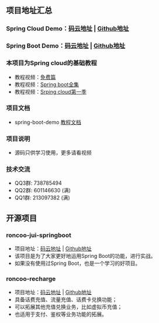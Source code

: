 ## 项目地址汇总
### Spring Cloud Demo：[码云地址](https://gitee.com/roncoocom/spring-cloud-demo) | [Github地址](https://github.com/roncoo/spring-cloud-demo)
### Spring Boot Demo：[码云地址](https://gitee.com/roncoocom/spring-boot-demo) | [Github地址](https://github.com/roncoo/spring-boot-demo)

### 本项目为Spring cloud的基础教程

- 教程视频：[免费篇](http://www.roncoo.com/course/view/e4189c9db6474745b5e578983cddd112)
- 教程视频：[Spring boot全集](http://www.roncoo.com/course/view/c99516ea604d4053908c1768d6deee3d#boxTwo)
- 教程视频：[Srping cloud第一季](http://www.roncoo.com/course/view/cc8fbd6749f94f2fa015641ef96b9460#boxTwo)

### 项目文档
- spring-boot-demo [教程文档](http://www.roncoo.com/article/detail/124661)

### 项目说明
- 源码只供学习使用，更多请看视频

### 技术交流
* QQ3群: 738785494
* QQ2群: 601146630 (满)
* QQ1群: 213097382 (满)

## 开源项目 
### roncoo-jui-springboot
- 项目地址：[码云地址](https://gitee.com/roncoocom/roncoo-jui-springboot) | [Github地址](https://github.com/roncoo/roncoo-jui-springboot)
- 该项目是为了大家更好地运用Spring Boot的功能，进行实战。
- 如果没有使用过Spring Boot，也是一个学习的好项目。

### roncoo-recharge
- 项目地址：[码云地址](https://gitee.com/roncoocom/roncoo-recharge) | [Github地址](https://github.com/roncoo/roncoo-recharge)
- 具备话费充值、流量充值、话费卡兑换功能；
- 可以拓展其他充值兑换业务，比如虚拟币充值；
- 也适用于支付、鉴权等业务功能的拓展。